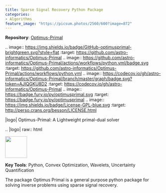 ```yaml
---
title: Sparse Signal Recovery Python Package
categories:
- Algorithms
feature_image: "https://picsum.photos/2560/600?image=872"
---
```

**Repository**: [Optimus-Primal](https://github.com/astro-informatics/Optimus-Primal) 

.. image:: https://img.shields.io/badge/GitHub-optimusprimal-brightgreen.svg?style=flat
    :target: https://github.com/astro-informatics/Optimus-Primal
.. image:: https://github.com/astro-informatics/Optimus-Primal/actions/workflows/python.yml/badge.svg
    :target: https://github.com/astro-informatics/Optimus-Primal/actions/workflows/python.yml
.. image:: https://codecov.io/gh/astro-informatics/Optimus-Primal/branch/master/graph/badge.svg?token=AJIQGKU8D2
    :target: https://codecov.io/gh/astro-informatics/Optimus-Primal
.. image:: https://badge.fury.io/py/optimusprimal.svg
    :target: https://badge.fury.io/py/optimusprimal
.. image:: https://img.shields.io/badge/License-GPL-blue.svg
    :target: http://perso.crans.org/besson/LICENSE.html

|logo| Optimus-Primal: A Lightweight primal-dual solver

.. |logo| raw:: html

   <img src="./docs/assets/animated_logo.png" align="center" height="70" width="70">

**Key Tools**: Python, Convex Optimization, Wavelets, Uncertainty Quantification

The package Optimus Primal is a general purpose python package for solving inverse problems using sparse signal recovery.

<!-- more -->
